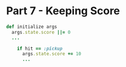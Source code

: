 # Part 7 - Keeping Score

```ruby
def initialize args
  args.state.score ||= 0
  ...
```

```ruby
    if hit == :pickup
      args.state.score += 10
      ...
```
